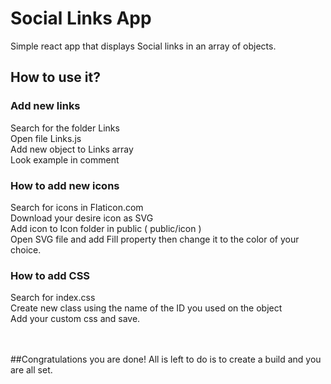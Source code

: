 # Social Links App

Simple react app that displays Social links in an array of objects.

## How to use it?
### Add new links
Search for the folder Links </br>
Open file Links.js</br>
Add new object to Links array</br> 
Look example in comment</br>

### How to add new icons
Search for icons in Flaticon.com</br>
Download your desire icon as SVG</br>
Add icon to Icon folder in public ( public/icon )</br>
Open SVG file and add Fill property then change it to the color of your choice.

### How to add CSS
Search for index.css</br>
Create new class using the name of the ID you used on the object</br>
Add your custom css and save.</br>
</br></br>

##Congratulations you are done! All is left to do is to create a build and you are all set.


